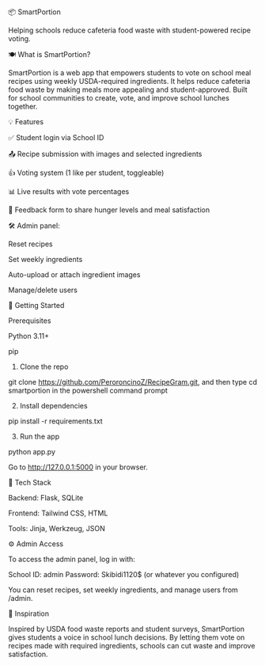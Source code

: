 📦 SmartPortion

Helping schools reduce cafeteria food waste with student-powered recipe voting.

🍽️ What is SmartPortion?

SmartPortion is a web app that empowers students to vote on school meal recipes using weekly USDA-required ingredients. It helps reduce cafeteria food waste by making meals more appealing and student-approved. Built for school communities to create, vote, and improve school lunches together.

💡 Features

✅ Student login via School ID

📤 Recipe submission with images and selected ingredients

👍 Voting system (1 like per student, toggleable)

📊 Live results with vote percentages

📝 Feedback form to share hunger levels and meal satisfaction

🛠️ Admin panel:

Reset recipes

Set weekly ingredients

Auto-upload or attach ingredient images

Manage/delete users

🚀 Getting Started

Prerequisites

Python 3.11+

pip

1. Clone the repo

git clone https://github.com/PeroroncinoZ/RecipeGram.git, and then type
cd smartportion in the powershell command prompt

2. Install dependencies

pip install -r requirements.txt

3. Run the app

python app.py

Go to http://127.0.0.1:5000 in your browser.




🧪 Tech Stack

Backend: Flask, SQLite

Frontend: Tailwind CSS, HTML

Tools: Jinja, Werkzeug, JSON

⚙️ Admin Access

To access the admin panel, log in with:

School ID: admin
Password: Skibidi1120$ (or whatever you configured)

You can reset recipes, set weekly ingredients, and manage users from /admin.


🧠 Inspiration

Inspired by USDA food waste reports and student surveys, SmartPortion gives students a voice in school lunch decisions. By letting them vote on recipes made with required ingredients, schools can cut waste and improve satisfaction.






